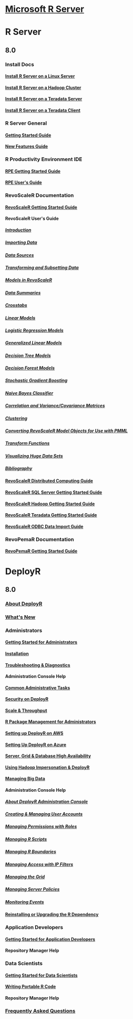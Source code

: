 # [Microsoft R Server](index.md)
# R Server
## 8.0
### Install Docs
#### [Install R Server on a Linux Server](rserver/8.0/rserver-install-linux-server.md)
#### [Install R Server on a Hadoop Cluster](rserver/8.0/rserver-install-hadoop.md)
#### [Install R Server on a Teradata Server](rserver/8.0/rserver-install-teradata-server.md)
#### [Install R Server on a Teradata Client](rserver/8.0/rserver-install-teradata-client.md)
### R Server General
#### [Getting Started Guide](rserver/8.0/rserver-getting-started.md)
#### [New Features Guide](rserver/8.0/rserver-new-features.md)
### R Productivity Environment IDE
#### [RPE Getting Started Guide](rserver/8.0/RevoRPE_Getting_Started.md)
#### [RPE User's Guide](rserver/8.0/RevoRPE_Users_Guide.md)
### RevoScaleR Documentation
#### [RevoScaleR Getting Started Guide](rserver/8.0/rserver-scaler-getting-started.md)
#### RevoScaleR User's Guide
##### [Introduction](rserver/8.0/rserver-scaler-user-guide-1-introduction.md)
##### [Importing Data](rserver/8.0/rserver-scaler-user-guide-2-data-import.md)
##### [Data Sources](rserver/8.0/rserver-scaler-user-guide-3-data-source.md)
##### [Transforming and Subsetting Data](rserver/8.0/rserver-scaler-user-guide-4-data-transform.md)
##### [Models in RevoScaleR](rserver/8.0/rserver-scaler-user-guide-5-models.md)
##### [Data Summaries](rserver/8.0/rserver-scaler-user-guide-6-data-summaries.md)
##### [Crosstabs](rserver/8.0/rserver-scaler-user-guide-7-crosstabs.md)
##### [Linear Models](rserver/8.0/rserver-scaler-user-guide-8-linear-model.md)
##### [Logistic Regression Models](rserver/8.0/rserver-scaler-user-guide-9-logistic-regression.md)
##### [Generalized Linear Models](rserver/8.0/rserver-scaler-user-guide-10-generalized-linear-model.md)
##### [Decision Tree Models](rserver/8.0/rserver-scaler-user-guide-11-decision-tree.md)
##### [Decision Forest Models](rserver/8.0/rserver-scaler-user-guide-12-decision-forest.md)
##### [Stochastic Gradient Boosting](rserver/8.0/rserver-scaler-user-guide-13-boosting.md)
##### [Naive Bayes Classifier](rserver/8.0/rserver-scaler-user-guide-14-naive-bayes.md)
##### [Correlation and Variance/Covariance Matrices](rserver/8.0/rserver-scaler-user-guide-15-covcor.md)
##### [Clustering](rserver/8.0/rserver-scaler-user-guide-16-cluster.md)
##### [Converting RevoScaleR Model Objects for Use with PMML](rserver/8.0/rserver-scaler-user-guide-17-pmml.md)
##### [Transform Functions](rserver/8.0/rserver-scaler-user-guide-18-transform-functions.md)
##### [Visualizing Huge Data Sets](rserver/8.0/rserver-scaler-user-guide-19-visualize-huge-data-sets.md)
##### [Bibliography](rserver/8.0/rserver-scaler-user-guide-20-bibliography.md)
#### [RevoScaleR Distributed Computing Guide](rserver/8.0/rserver-scaler-distributed-computing.md)
#### [RevoScaleR SQL Server Getting Started Guide](rserver/8.0/rserver-scaler-sql-server-getting-started.md)
#### [RevoScaleR Hadoop Getting Started Guide](rserver/8.0/rserver-scaler-hadoop-getting-started.md)
#### [RevoScaleR Teradata Getting Started Guide](rserver/8.0/rserver-scaler-teradata-getting-started.md)
#### [RevoScaleR ODBC Data Import Guide](rserver/8.0/rserver-scaler-odbc.md)
### RevoPemaR Documentation
#### [RevoPemaR Getting Started Guide](rserver/8.0/rserver-pemar-getting-started.md)
# DeployR
## 8.0
### [About DeployR](deployr/8.0/deployr-about.md)
### [What's New](deployr/8.0/deployr-whats-new.md)
### Administrators
#### [Getting Started for Administrators](deployr/8.0/deployr-administrator-getting-started.md)
#### [Installation](deployr/8.0/deployr-installing-configuring.md)
#### [Troubleshooting & Diagnostics](deployr/8.0/deployr-admin-diagnostics-troubleshooting.md)
#### Administration Console Help
#### [Common Administrative Tasks](deployr/8.0/deployr-common-administration-tasks.md)
#### [Security on DeployR](deployr/8.0/deployr-admin-security.md)
#### [Scale & Throughput](deployr/8.0/deployr-admin-scale-and-throughput.md)
#### [R Package Management for Administrators](deployr/8.0/deployr-admin-r-package-management.md)
#### [Setting up DeployR on AWS](deployr/8.0/deployr-admin-configure-for-aws.md)
#### [Setting Up DeployR on Azure](deployr/8.0/deployr-admin-configure-for-azure.md)
#### [Server, Grid & Database High Availability](deployr/8.0/deployr-admin-configure-high-availability.md)
#### [Using Hadoop Impersonation & DeployR](deployr/8.0/deployr-admin-hadoop-impersonation.md)
#### [Managing Big Data](deployr/8.0/deployr-admin-manage-big-data.md)
#### Administration Console Help
##### [About DeployR Administration Console](deployr/8.0/deployr-admin-console/deployr-admin-console-about.md)
##### [Creating & Managing User Accounts](deployr/8.0/deployr-admin-console/deployr-admin-console-user-accounts.md)
##### [Managing Permissions with Roles](deployr/8.0/deployr-admin-console/deployr-admin-console-permisssions-with-roles.md)
##### [Managing R Scripts](deployr/8.0/deployr-admin-console/deployr-admin-console-managing-r-scripts.md)
##### [Managing R Boundaries](deployr/8.0/deployr-admin-console/deployr-admin-managing-r-boundaries.md)
##### [Managing Access with IP Filters](deployr/8.0/deployr-admin-console/deployr-admin-managing-access-with-ip-filters.md)
##### [Managing the Grid](deployr/8.0/deployr-admin-console/deployr-admin-managing-the-grid.md)
##### [Managing Server Policies](deployr/8.0/deployr-admin-console/deployr-admin-managing-server-policies.md)
##### [Monitoring Events](deployr/8.0/deployr-admin-console/deployr-admin-monitoring-events.md)
#### [Reinstalling or Upgrading the R Dependency ](deployr/8.0/deployr-admin-configure-reinstall-r.md)
### Application Developers
#### [Getting Started for Application Developers](deployr/8.0/deployr-application-developer-getting-started.md)
#### Repository Manager Help
### Data Scientists
#### [Getting Started for Data Scientists](deployr/8.0/deployr-data-scientist-getting-started.md)
#### [Writing Portable R Code](deployr/8.0/deployr-data-scientist-write-portable-r-code.md)
#### Repository Manager Help
### [Frequently Asked Questions](deployr/8.0/deployr-faq.md)
